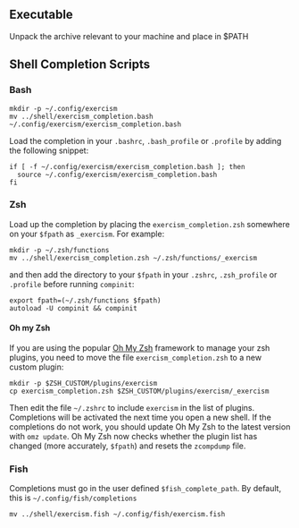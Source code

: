 ## Executable
Unpack the archive relevant to your machine and place in $PATH

## Shell Completion Scripts

### Bash

    mkdir -p ~/.config/exercism
    mv ../shell/exercism_completion.bash ~/.config/exercism/exercism_completion.bash

Load the completion in your `.bashrc`, `.bash_profile` or `.profile` by
adding the following snippet:

    if [ -f ~/.config/exercism/exercism_completion.bash ]; then
      source ~/.config/exercism/exercism_completion.bash
    fi

### Zsh

Load up the completion by placing the `exercism_completion.zsh` somewhere on
your `$fpath` as `_exercism`. For example:

    mkdir -p ~/.zsh/functions
    mv ../shell/exercism_completion.zsh ~/.zsh/functions/_exercism

and then add the directory to your `$fpath` in your `.zshrc`, `.zsh_profile` or
`.profile` before running `compinit`:

    export fpath=(~/.zsh/functions $fpath)
    autoload -U compinit && compinit


#### Oh my Zsh

If you are using the popular [Oh My Zsh][oh-my-zsh] framework to manage your
zsh plugins, you need to move the file `exercism_completion.zsh` to a new
custom plugin:

[oh-my-zsh]: https://github.com/robbyrussell/oh-my-zsh

    mkdir -p $ZSH_CUSTOM/plugins/exercism
    cp exercism_completion.zsh $ZSH_CUSTOM/plugins/exercism/_exercism

Then edit the file `~/.zshrc` to include `exercism` in the list of plugins.
Completions will be activated the next time you open a new shell. If the
completions do not work, you should update Oh My Zsh to the latest version with
`omz update`. Oh My Zsh now checks whether the plugin list has changed (more
accurately, `$fpath`) and resets the `zcompdump` file.

### Fish

Completions must go in the user defined `$fish_complete_path`. By default, this is `~/.config/fish/completions`

    mv ../shell/exercism.fish ~/.config/fish/exercism.fish
